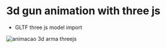 # 3d gun animation with three js
- GLTF three js model import 


![animacao 3d arma threejs](https://github.com/matefs/animacao-arma-3d-threejs/assets/30128774/8d0a40ac-7503-4d85-a079-684b8444c40c)
